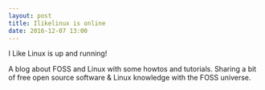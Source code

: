 ```yaml
---
layout: post
title: Ilikelinux is online
date: 2016-12-07 13:00
---
```


I Like Linux is up and running!

A blog about FOSS and Linux with some howtos and tutorials. Sharing a bit of free open source software & Linux knowledge with the FOSS universe.

